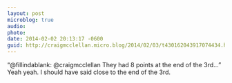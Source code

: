 ```yaml
---
layout: post
microblog: true
audio: 
photo: 
date: 2014-02-02 20:13:17 -0600
guid: http://craigmcclellan.micro.blog/2014/02/03/t430162043917074434.html
---
```

“@fillindablank: @craigmcclellan They had 8 points at the end of the 3rd…” Yeah yeah. I should have said close to the end of the 3rd.
